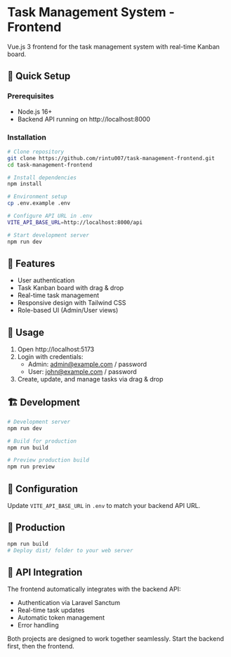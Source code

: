 # Task Management System - Frontend

Vue.js 3 frontend for the task management system with real-time Kanban board.

## 🚀 Quick Setup

### Prerequisites
- Node.js 16+
- Backend API running on http://localhost:8000

### Installation
```bash
# Clone repository
git clone https://github.com/rintu007/task-management-frontend.git
cd task-management-frontend

# Install dependencies
npm install

# Environment setup
cp .env.example .env

# Configure API URL in .env
VITE_API_BASE_URL=http://localhost:8000/api

# Start development server
npm run dev
```

## 🎯 Features
- User authentication
- Task Kanban board with drag & drop
- Real-time task management
- Responsive design with Tailwind CSS
- Role-based UI (Admin/User views)

## 📱 Usage
1. Open http://localhost:5173
2. Login with credentials:
   - Admin: admin@example.com / password
   - User: john@example.com / password
3. Create, update, and manage tasks via drag & drop

## 🏗 Development
```bash
# Development server
npm run dev

# Build for production
npm run build

# Preview production build
npm run preview
```

## 🔧 Configuration
Update `VITE_API_BASE_URL` in `.env` to match your backend API URL.

## 🚀 Production
```bash
npm run build
# Deploy dist/ folder to your web server
```

## 🔗 API Integration
The frontend automatically integrates with the backend API:
- Authentication via Laravel Sanctum
- Real-time task updates
- Automatic token management
- Error handling

Both projects are designed to work together seamlessly. Start the backend first, then the frontend.